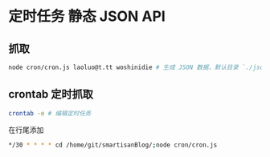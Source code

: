 # 定时任务 静态 JSON API

## 抓取
```bash
node cron/cron.js laoluo@t.tt woshinidie # 生成 JSON 数据，默认目录 `./json`
```

## crontab 定时抓取

```bash
crontab -e # 编辑定时任务
```
在行尾添加

```bash
*/30 * * * * cd /home/git/smartisanBlog/;node cron/cron.js
```